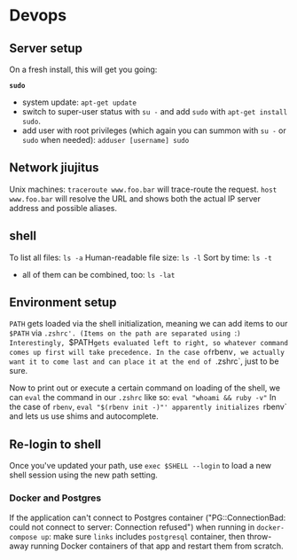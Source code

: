 # Devops

## Server setup
On a fresh install, this will get you going:

**`sudo`**
* system update: `apt-get update`
* switch to super-user status with `su -` and add `sudo` with `apt-get
install sudo`.
* add user with root privileges (which again you can summon with `su -`
  or `sudo` when needed): `adduser [username] sudo`

## Network jiujitus
Unix machines:
`traceroute www.foo.bar` will trace-route the request.
`host www.foo.bar` will resolve the URL and shows both the actual IP
server address and possible aliases.

## shell
To list all files:
`ls -a`
Human-readable file size:
`ls -l`
Sort by time:
`ls -t`
- all of them can be combined, too: `ls -lat`

## Environment setup
`PATH` gets loaded via the shell initialization, meaning we can add
items to our `$PATH` via `.zshrc'. (Items on the path are separated
using `:`)
Interestingly, `$PATH` gets evaluated left to right, so whatever command
comes up first will take precedence. In the case of `rbenv`, we actually
want it to come last and can place it at the end of `.zshrc`, just to be sure.

Now to print out or execute a certain command on loading of the shell,
we can `eval` the command in our `.zshrc` like so:
`eval "whoami && ruby -v"`
In the case of `rbenv`, `eval "$(rbenv init -)"' apparently initializes
`rbenv` and lets us use shims and autocomplete.

## Re-login to shell
Once you've updated your path, use `exec $SHELL --login` to load a new
shell session using the new path setting.

### Docker and Postgres
If the application can't connect to Postgres container
("PG::ConnectionBad: could not connect to server: Connection refused")
when running in `docker-compose up`: make sure `links` includes
`postgresql` container, then throw-away running Docker containers of
that app and restart them from scratch.
